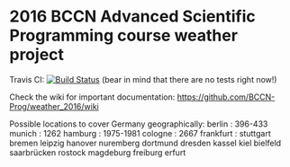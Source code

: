 # 2016 BCCN Advanced Scientific Programming course weather project

Travis CI: [![Build Status](https://travis-ci.org/BCCN-Prog/weather_2016.svg?branch=master)](https://travis-ci.org/BCCN-Prog/weather_2016) (bear in mind that there are no tests right now!)

Check the wiki for important documentation: https://github.com/BCCN-Prog/weather_2016/wiki

Possible locations to cover Germany geographically:
berlin : 396-433
munich : 1262
hamburg : 1975-1981
cologne : 2667
frankfurt : 
stuttgart
bremen
leipzig
hanover
nuremberg
dortmund
dresden
kassel
kiel
bielfeld
saarbrücken
rostock
magdeburg
freiburg
erfurt
